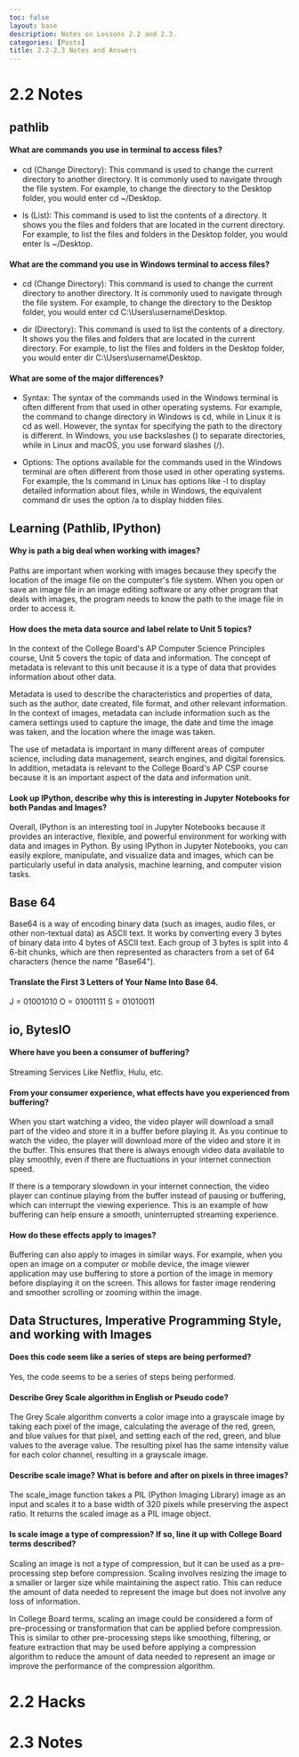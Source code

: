 ```yaml
---
toc: false
layout: base
description: Notes on Lessons 2.2 and 2.3.
categories: [Posts]
title: 2.2-2.3 Notes and Answers
---
```


# 2.2 Notes

## pathlib

#### What are commands you use in terminal to access files?

- cd (Change Directory): This command is used to change the current directory to another directory. It is commonly used to navigate through the file system. For example, to change the directory to the Desktop folder, you would enter cd ~/Desktop.

- ls (List): This command is used to list the contents of a directory. It shows you the files and folders that are located in the current directory. For example, to list the files and folders in the Desktop folder, you would enter ls ~/Desktop.

#### What are the command you use in Windows terminal to access files?

- cd (Change Directory): This command is used to change the current directory to another directory. It is commonly used to navigate through the file system. For example, to change the directory to the Desktop folder, you would enter cd C:\Users\username\Desktop.

- dir (Directory): This command is used to list the contents of a directory. It shows you the files and folders that are located in the current directory. For example, to list the files and folders in the Desktop folder, you would enter dir C:\Users\username\Desktop.

#### What are some of the major differences?

- Syntax: The syntax of the commands used in the Windows terminal is often different from that used in other operating systems. For example, the command to change directory in Windows is cd, while in Linux it is cd as well. However, the syntax for specifying the path to the directory is different. In Windows, you use backslashes (\) to separate directories, while in Linux and macOS, you use forward slashes (/).

- Options: The options available for the commands used in the Windows terminal are often different from those used in other operating systems. For example, the ls command in Linux has options like -l to display detailed information about files, while in Windows, the equivalent command dir uses the option /a to display hidden files.

## Learning (Pathlib, IPython)

#### Why is path a big deal when working with images?

Paths are important when working with images because they specify the location of the image file on the computer's file system. When you open or save an image file in an image editing software or any other program that deals with images, the program needs to know the path to the image file in order to access it.

#### How does the meta data source and label relate to Unit 5 topics?

In the context of the College Board's AP Computer Science Principles course, Unit 5 covers the topic of data and information. The concept of metadata is relevant to this unit because it is a type of data that provides information about other data.

Metadata is used to describe the characteristics and properties of data, such as the author, date created, file format, and other relevant information. In the context of images, metadata can include information such as the camera settings used to capture the image, the date and time the image was taken, and the location where the image was taken.

The use of metadata is important in many different areas of computer science, including data management, search engines, and digital forensics. In addition, metadata is relevant to the College Board's AP CSP course because it is an important aspect of the data and information unit.

#### Look up IPython, describe why this is interesting in Jupyter Notebooks for both Pandas and Images?

Overall, IPython is an interesting tool in Jupyter Notebooks because it provides an interactive, flexible, and powerful environment for working with data and images in Python. By using IPython in Jupyter Notebooks, you can easily explore, manipulate, and visualize data and images, which can be particularly useful in data analysis, machine learning, and computer vision tasks.

## Base 64

Base64 is a way of encoding binary data (such as images, audio files, or other non-textual data) as ASCII text. It works by converting every 3 bytes of binary data into 4 bytes of ASCII text. Each group of 3 bytes is split into 4 6-bit chunks, which are then represented as characters from a set of 64 characters (hence the name "Base64").

#### Translate the First 3 Letters of Your Name Into Base 64.

J = 01001010
O = 01001111
S = 01010011

## io, BytesIO

#### Where have you been a consumer of buffering?

Streaming Services Like Netflix, Hulu, etc.

#### From your consumer experience, what effects have you experienced from buffering?

When you start watching a video, the video player will download a small part of the video and store it in a buffer before playing it. As you continue to watch the video, the player will download more of the video and store it in the buffer. This ensures that there is always enough video data available to play smoothly, even if there are fluctuations in your internet connection speed.

If there is a temporary slowdown in your internet connection, the video player can continue playing from the buffer instead of pausing or buffering, which can interrupt the viewing experience. This is an example of how buffering can help ensure a smooth, uninterrupted streaming experience.

#### How do these effects apply to images?

Buffering can also apply to images in similar ways. For example, when you open an image on a computer or mobile device, the image viewer application may use buffering to store a portion of the image in memory before displaying it on the screen. This allows for faster image rendering and smoother scrolling or zooming within the image.

## Data Structures, Imperative Programming Style, and working with Images

#### Does this code seem like a series of steps are being performed?

Yes, the code seems to be a series of steps being performed.

#### Describe Grey Scale algorithm in English or Pseudo code?

The Grey Scale algorithm converts a color image into a grayscale image by taking each pixel of the image, calculating the average of the red, green, and blue values for that pixel, and setting each of the red, green, and blue values to the average value. The resulting pixel has the same intensity value for each color channel, resulting in a grayscale image.

#### Describe scale image? What is before and after on pixels in three images?

The scale_image function takes a PIL (Python Imaging Library) image as an input and scales it to a base width of 320 pixels while preserving the aspect ratio. It returns the scaled image as a PIL image object.

#### Is scale image a type of compression? If so, line it up with College Board terms described?

Scaling an image is not a type of compression, but it can be used as a pre-processing step before compression. Scaling involves resizing the image to a smaller or larger size while maintaining the aspect ratio. This can reduce the amount of data needed to represent the image but does not involve any loss of information.

In College Board terms, scaling an image could be considered a form of pre-processing or transformation that can be applied before compression. This is similar to other pre-processing steps like smoothing, filtering, or feature extraction that may be used before applying a compression algorithm to reduce the amount of data needed to represent an image or improve the performance of the compression algorithm.


# 2.2 Hacks


# 2.3 Notes

